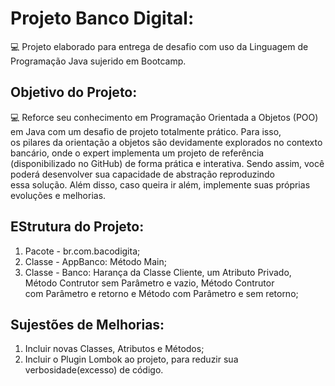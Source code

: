 # Projeto Banco Digital:

💻 Projeto elaborado para entrega de desafio com uso da Linguagem de Programação Java sujerido em Bootcamp.

## Objetivo do Projeto:

💻 Reforce seu conhecimento em Programação Orientada a Objetos (POO) em Java com um desafio de projeto totalmente prático. Para isso, <br>
os pilares da orientação a objetos são devidamente explorados no contexto bancário, onde o expert implementa um projeto de referência <br>
(disponibilizado no GitHub) de forma prática e interativa. Sendo assim, você poderá desenvolver sua capacidade de abstração reproduzindo <br>
essa solução. Além disso, caso queira ir além, implemente suas próprias evoluções e melhorias.

## EStrutura do Projeto:

1. Pacote - br.com.bacodigita;
2. Classe - AppBanco: Método Main;
3. Classe - Banco: Harança da Classe Cliente, um Atributo Privado, Método Contrutor sem Parâmetro e vazio, Método Contrutor <br>com Parâmetro e retorno e Método com Parâmetro e sem retorno;

## Sujestões de Melhorias:

1. Incluir novas Classes, Atributos e Métodos;
2. Incluir o Plugin Lombok ao projeto, para reduzir sua verbosidade(excesso) de código.
